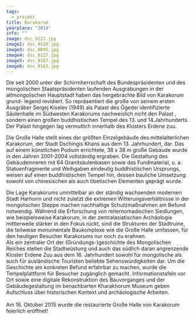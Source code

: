 ```yaml
---
tags:
  - projekt
title: Karakorum
yearplace: "2014"
info: ""
image: dsc_0221.jpg
image2: dsc_0120.jpg
image3: dsc_0095.jpg
image4: dsc_0127.jpg
image5: dsc_0167.jpg
image6: dsc_0163.jpg
---
```

Die seit 2000 unter der Schirmherrschaft des Bundespräsidenten und des mongolischen Staatspräsidenten laufenden Ausgrabungen in der altmongolischen Hauptstadt haben das hergebrachte Bild von Karakorum grund- legend revidiert. So repräsentiert die große von seinem ersten Ausgräber Sergej Kiselev (1949) als Palast des Ögedei identifizierte Säulenhalle im Südwesten Karakorums nachweislich nicht den Palast , sondern einen großen buddhistischen Tempel des 13. und 14.Jahrhunderts. Der Palast hingegen lag vermutlich innerhalb des Klosters Erdene zuu.

Die Große Halle stellt eines der größten Einzelgebäude des mittelalterlichen Karakorum, der Stadt Dschingis Khans aus dem 13. Jahrhundert, dar. Das auf einem künstlichen Podium errichtete, 38 x 38 m große Gebäude wurde in den Jahren 2001-2004 vollständig ergraben. Die Gestaltung des Gebäudeinneren mit 64 Granitsäulenbasen sowie das Fundmaterial, u. a. Statuenfragmente und Weihgaben eindeutig buddhistischen Ursprungs, weisen auf einen buddhistischen Tempel hin, dessen bauliche Umsetzung sowohl von chinesischen als auch tibetischen Elementen geprägt wurde.

Die Lage Karakorums unmittelbar an der ständig wachsenden modernen Stadt Harhorin und nicht zuletzt die extremen Witterungsverhältnisse in der mongolischen Steppe machen nachhaltige Schutzmaßnahmen am Befund notwendig. Während die Erforschung von reiternomadischen Siedlungen, wie beispielsweise Karakorum, in der zentralasiatischen Archäologie mittlerweile stärker in den Fokus rückt, sind die Strukturen der Stadtruine, die teilweise monumentale Baukomplexe wie die Große Halle umfassen, für den heutigen Besucher Karakorums nur noch zu erahnen.\
Als ein zentraler Ort der (Gründungs-)geschichte des Mongolischen Reiches stellen die Stadtwüstung und auch das südlich daran angrenzende Kloster Erdene Zuu aus dem 16. Jahrhundert sowohl für mongolische als auch für ausländische Touristen beliebte Sehenswürdigkeiten dar. Um die Geschichte am konkreten Befund erfahrbar zu machen, wurde die Tempelplattform für Besucher zugänglich gemacht. Informationstafeln vor Ort sowie eine digitale Rekonstruktion des Bauvorganges und der Gebäudegestaltung im benachbarten Kharakhorum Museum geben Aufschluss über historischen Kontext und archäologische Arbeiten.\
\
Am 16. Oktober 2015 wurde die restaurierte Große Halle von Karakorum feierlich eröffnet!